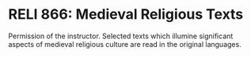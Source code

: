# RELI 866: Medieval Religious Texts

Permission of the instructor. Selected texts which illumine significant aspects of medieval religious culture are read in the original languages.